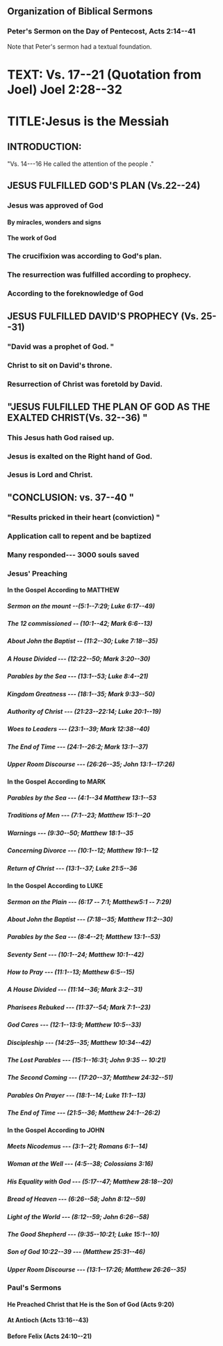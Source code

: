 ## Organization of Biblical Sermons

### Peter's Sermon on the Day of Pentecost, Acts 2:14--41

Note that Peter's sermon had a textual foundation.

# TEXT: Vs. 17--21 (Quotation from Joel) Joel 2:28--32

# TITLE:Jesus is the Messiah

## INTRODUCTION:

"Vs. 14---16 He called the attention of the people ."

## JESUS FULFILLED GOD'S PLAN (Vs.22--24)

### Jesus was approved of God

#### By miracles, wonders and signs

#### The work of God

### The crucifixion was according to God's plan.

### The resurrection was fulfilled according to prophecy.

### According to the foreknowledge of God

## JESUS FULFILLED DAVID'S PROPHECY (Vs. 25--31)

### "David was a prophet of God. "

### Christ to sit on David's throne.

### Resurrection of Christ was foretold by David.

## "JESUS FULFILLED THE PLAN OF GOD AS THE EXALTED CHRIST(Vs. 32--36) "

### This Jesus hath God raised up.

### Jesus is exalted on the Right hand of God.

### Jesus is Lord and Christ.

## "CONCLUSION: vs. 37--40 "

### "Results pricked in their heart (conviction) "

### Application call to repent and be baptized

### Many responded--- 3000 souls saved

### Jesus' Preaching

#### In the Gospel According to MATTHEW

##### Sermon on the mount --(5:1--7:29; Luke 6:17--49)

##### The 12 commissioned -- (10:1--42; Mark 6:6--13)

##### About John the Baptist -- (11:2--30; Luke 7:18--35)

##### A House Divided --- (12:22--50; Mark 3:20--30)

##### Parables by the Sea --- (13:1--53; Luke 8:4--21)

##### Kingdom Greatness --- (18:1--35; Mark 9:33--50)

##### Authority of Christ --- (21:23--22:14; Luke 20:1--19)

##### Woes to Leaders --- (23:1--39; Mark 12:38--40)

##### The End of Time --- (24:1--26:2; Mark 13:1--37)

##### Upper Room Discourse --- (26:26--35; John 13:1--17:26)

#### In the Gospel According to MARK

##### Parables by the Sea --- (4:1--34 Matthew 13:1--53

##### Traditions of Men --- (7:1--23; Matthew 15:1--20

##### Warnings --- (9:30--50; Matthew 18:1--35

##### Concerning Divorce --- (10:1--12; Matthew 19:1--12

##### Return of Christ --- (13:1--37; Luke 21:5--36

#### In the Gospel According to LUKE

##### Sermon on the Plain --- (6:17 -- 7:1; Matthew5:1 -- 7:29)

##### About John the Baptist --- (7:18--35; Matthew 11:2--30)

##### Parables by the Sea --- (8:4--21; Matthew 13:1--53)

##### Seventy Sent --- (10:1--24; Matthew 10:1--42)

##### How to Pray --- (11:1--13; Matthew 6:5--15)

##### A House Divided --- (11:14--36; Mark 3:2--31)

##### Pharisees Rebuked --- (11:37--54; Mark 7:1--23)

##### God Cares --- (12:1--13:9; Matthew 10:5--33)

##### Discipleship --- (14:25--35; Matthew 10:34--42)

##### The Lost Parables --- (15:1--16:31; John 9:35 -- 10:21)

##### The Second Coming --- (17:20--37; Matthew 24:32--51)

##### Parables On Prayer --- (18:1--14; Luke 11:1--13)

##### The End of Time --- (21:5--36; Matthew 24:1--26:2)

#### In the Gospel According to JOHN

##### Meets Nicodemus --- (3:1--21; Romans 6:1--14)

##### Woman at the Well --- (4:5--38; Colossians 3:16)

##### His Equality with God --- (5:17--47; Matthew 28:18--20)

##### Bread of Heaven --- (6:26--58; John 8:12--59)

##### Light of the World --- (8:12--59; John 6:26--58)

##### The Good Shepherd --- (9:35--10:21; Luke 15:1--10)

##### Son of God 10:22--39 --- (Matthew 25:31--46)

##### Upper Room Discourse --- (13:1--17:26; Matthew 26:26--35)

### Paul's Sermons

#### He Preached Christ that He is the Son of God (Acts 9:20)

#### At Antioch (Acts 13:16--43)

#### Before Felix (Acts 24:10--21)

